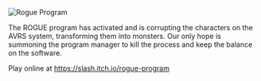 ![Rogue Program](https://github.com/slashman/rogueprogram/raw/master/res/rogueProgram.jpg)

​The ROGUE program has activated and is corrupting the characters on the 
AVRS system, transforming them into monsters. Our only hope is summoning
the program manager to kill the process and keep the balance on the 
software.

Play online at https://slash.itch.io/rogue-program